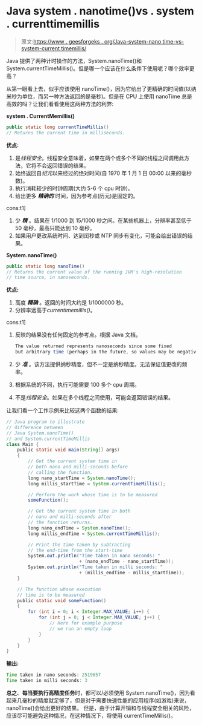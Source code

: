 # Java system . nanotime()vs . system . currenttimemillis

> 原文:[https://www . geesforgeks . org/Java-system-nano time-vs-system-current timemillis/](https://www.geeksforgeeks.org/java-system-nanotime-vs-system-currenttimemillis/)

Java 提供了两种计时操作的方法，System.nanoTime()和 System.currentTimeMillis()。但是哪一个应该在什么条件下使用呢？哪个效率更高？

从第一眼看上去，似乎应该使用 nanoTime()，因为它给出了更精确的时间值(以纳米秒为单位，而另一种方法返回的是毫秒)。但是在 CPU 上使用 nanoTime 总是高效的吗？让我们看看使用这两种方法的利弊:

**system . CurrentMemillis()**

```java
public static long currentTimeMillis()
// Returns the current time in milliseconds.

```

**优点:**

1.  是*线程安全*。线程安全意味着，如果在两个或多个不同的线程之间调用此方法，它将不会返回错误的结果。
2.  始终返回自*纪元*以来经过的绝对时间(自 1970 年 1 月 1 日 00:00 以来的毫秒数)。
3.  执行消耗较少的时钟周期(大约 5-6 个 cpu 时钟)。
4.  给出更多 ***精确的*** 时间，因为参考点(历元)是固定的。

cons:t1]

1.  少 ***精*** 。结果在 1/1000 到 15/1000 秒之间。在某些机器上，分辨率甚至低于 50 毫秒，最高只能达到 10 毫秒。
2.  如果用户更改系统时间、达到闰秒或 NTP 同步有变化，可能会给出错误的结果。

**System.nanoTime()**

```java
public static long nanoTime()
// Returns the current value of the running JVM's high-resolution
// time source, in nanoseconds.

```

**优点:**

1.  高度 ***精确*** 。返回的时间大约是 1/1000000 秒。
2.  分辨率远高于*currentimemillis()*。

cons:t1]

1.  反映的结果没有任何固定的参考点。根据 Java 文档，

    ```java
    The value returned represents nanoseconds since some fixed
    but arbitrary time (perhaps in the future, so values may be negative).
    ```

2.  少 ***准*** 。该方法提供纳秒精度，但不一定是纳秒精度。无法保证值更改的频率。
3.  根据系统的不同，执行可能需要 100 多个 cpu 周期。
4.  不是*线程安全*。如果在多个线程之间使用，可能会返回错误的结果。

让我们看一个工作示例来比较这两个函数的结果:

```java
// Java program to illustrate
// difference between
// Java System.nanoTime()
// and System.currentTimeMillis
class Main {
    public static void main(String[] args)
    {
        // Get the current system time in
        // both nano and milli-seconds before
        // calling the function.
        long nano_startTime = System.nanoTime();
        long millis_startTime = System.currentTimeMillis();

        // Perform the work whose time is to be measured
        someFunction();

        // Get the current system time in both
        // nano and milli-seconds after
        // the function returns.
        long nano_endTime = System.nanoTime();
        long millis_endTime = System.currentTimeMillis();

        // Print the time taken by subtracting
        // the end-time from the start-time
        System.out.println("Time taken in nano seconds: "
                           + (nano_endTime - nano_startTime));
        System.out.println("Time taken in milli seconds: "
                           + (millis_endTime - millis_startTime));
    }

    // The function whose execution
    // time is to be measured
    public static void someFunction()
    {
        for (int i = 0; i < Integer.MAX_VALUE; i++) {
            for (int j = 0; j < Integer.MAX_VALUE; j++) {
                // Here for example purpose
                // we run an empty loop
            }
        }
    }
}
```

**输出:**

```java
Time taken in nano seconds: 2519657
Time taken in milli seconds: 3

```

**总之**、**每当要执行高精度任务**时，都可以/必须使用 System.nanoTime()，因为看起来几毫秒的精度就足够了，但是对于需要快速性能的应用程序(如游戏)来说，nanoTime()会给出更好的结果。
但是，由于计算开销和与线程安全相关的风险，应该尽可能避免这种情况，在这种情况下，将使用 currentTimeMillis()。